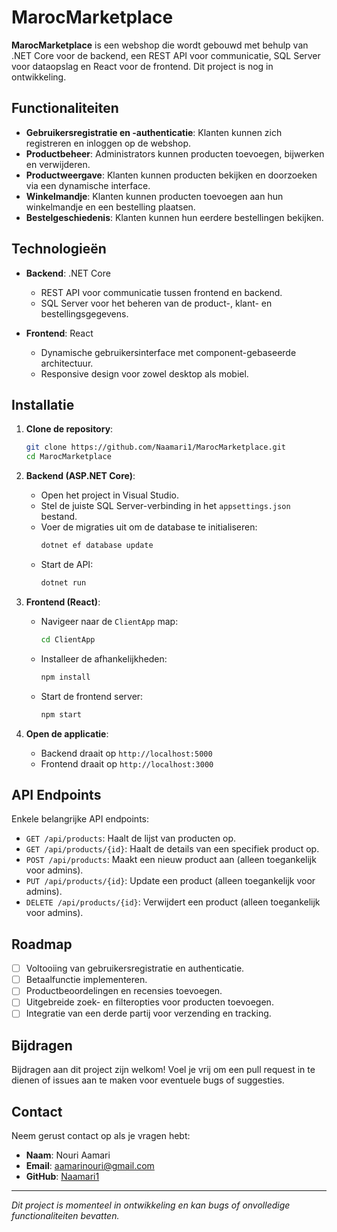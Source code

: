 # MarocMarketplace

**MarocMarketplace** is een webshop die wordt gebouwd met behulp van .NET Core voor de backend, een REST API voor communicatie, SQL Server voor dataopslag en React voor de frontend. Dit project is nog in ontwikkeling.

## Functionaliteiten

- **Gebruikersregistratie en -authenticatie**: Klanten kunnen zich registreren en inloggen op de webshop.
- **Productbeheer**: Administrators kunnen producten toevoegen, bijwerken en verwijderen.
- **Productweergave**: Klanten kunnen producten bekijken en doorzoeken via een dynamische interface.
- **Winkelmandje**: Klanten kunnen producten toevoegen aan hun winkelmandje en een bestelling plaatsen.
- **Bestelgeschiedenis**: Klanten kunnen hun eerdere bestellingen bekijken.

## Technologieën

- **Backend**: .NET Core
  - REST API voor communicatie tussen frontend en backend.
  - SQL Server voor het beheren van de product-, klant- en bestellingsgegevens.
  
- **Frontend**: React
  - Dynamische gebruikersinterface met component-gebaseerde architectuur.
  - Responsive design voor zowel desktop als mobiel.

## Installatie

1. **Clone de repository**:
    ```bash
    git clone https://github.com/Naamari1/MarocMarketplace.git
    cd MarocMarketplace
    ```

2. **Backend (ASP.NET Core)**:
   - Open het project in Visual Studio.
   - Stel de juiste SQL Server-verbinding in het `appsettings.json` bestand.
   - Voer de migraties uit om de database te initialiseren:
     ```bash
     dotnet ef database update
     ```
   - Start de API:
     ```bash
     dotnet run
     ```

3. **Frontend (React)**:
   - Navigeer naar de `ClientApp` map:
     ```bash
     cd ClientApp
     ```
   - Installeer de afhankelijkheden:
     ```bash
     npm install
     ```
   - Start de frontend server:
     ```bash
     npm start
     ```

4. **Open de applicatie**:
   - Backend draait op `http://localhost:5000`
   - Frontend draait op `http://localhost:3000`

## API Endpoints

Enkele belangrijke API endpoints:

- `GET /api/products`: Haalt de lijst van producten op.
- `GET /api/products/{id}`: Haalt de details van een specifiek product op.
- `POST /api/products`: Maakt een nieuw product aan (alleen toegankelijk voor admins).
- `PUT /api/products/{id}`: Update een product (alleen toegankelijk voor admins).
- `DELETE /api/products/{id}`: Verwijdert een product (alleen toegankelijk voor admins).

## Roadmap

- [ ] Voltooiing van gebruikersregistratie en authenticatie.
- [ ] Betaalfunctie implementeren.
- [ ] Productbeoordelingen en recensies toevoegen.
- [ ] Uitgebreide zoek- en filteropties voor producten toevoegen.
- [ ] Integratie van een derde partij voor verzending en tracking.

## Bijdragen

Bijdragen aan dit project zijn welkom! Voel je vrij om een pull request in te dienen of issues aan te maken voor eventuele bugs of suggesties.

## Contact

Neem gerust contact op als je vragen hebt:

- **Naam**: Nouri Aamari
- **Email**: aamarinouri@gmail.com
- **GitHub**: [Naamari1](https://github.com/Naamari1)

---

*Dit project is momenteel in ontwikkeling en kan bugs of onvolledige functionaliteiten bevatten.*
